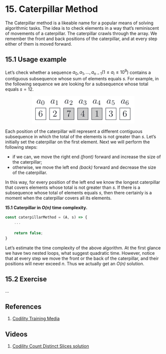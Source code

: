 # 15. Caterpillar Method

The Caterpillar method is a likeable name for a popular means of solving algorithmic tasks. The idea is to check elements in a way that’s reminiscent of movements of a caterpillar. The caterpillar crawls through the array. We remember the front and back positions of the caterpillar, and at every step either of them is moved forward.

## 15.1 Usage example

Let’s check whether a sequence ${a_0, a_1, \dots, a_{n − 1} (1 \leq a_i \leq 10^9)}$ contains a contiguous subsequence whose sum of elements equals $s$. For example, in the following sequence we are looking for a subsequence whose total equals $s = 12$.

<div style="text-align: center">
<img alt="Sub-sequence in a sequence" src="../../../.attachments/caterpillar-sequence.png" />
</div>

Each position of the caterpillar will represent a different contiguous subsequence in which the total of the elements is not greater than $s$. Let’s initially set the caterpillar on the first element. Next we will perform the following steps:

 - if we can, we move the right end _(front)_ forward and increase the size of the caterpillar;
 - otherwise, we move the left end _(back)_ forward and decrease the size of the caterpillar.

 In this way, for every position of the left end we know the longest caterpillar that covers elements whose total is not greater than $s$. If there is a subsequence whose total of elements equals $s$, then there certainly is a moment when the caterpillar covers all its elements.

**15.1 Caterpillar in _O(n)_ time complexity.**
```js
const caterpillarMethod = (A, s) => {
    ...

    return false;
}
```

Let’s estimate the time complexity of the above algorithm. At the first glance we have two nested loops, what suggest quadratic time. However, notice that at every step we move the front or the back of the caterpillar, and their positions will never exceed $n$. Thus we actually get an _O(n)_ solution.

## 15.2 Exercise

...

## References

1. [Codility Training Media](https://codility.com/media/train/13-CaterpillarMethod.pdf)

## Videos

1. [Codility Count Distinct Slices solution](https://youtu.be/6CkGw6u0n9A)